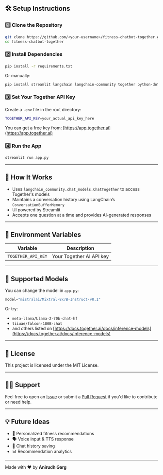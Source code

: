
## 🛠️ Setup Instructions

### 1️⃣ Clone the Repository

```bash
git clone https://github.com/<your-username>/fitness-chatbot-together.git
cd fitness-chatbot-together
````

### 2️⃣ Install Dependencies

```bash
pip install -r requirements.txt
```

Or manually:

```bash
pip install streamlit langchain langchain-community together python-dotenv
```

### 3️⃣ Set Your Together API Key

Create a `.env` file in the root directory:

```bash
TOGETHER_API_KEY=your_actual_api_key_here
```

You can get a free key from: [https://app.together.ai](https://app.together.ai)

### 4️⃣ Run the App

```bash
streamlit run app.py
```

---

## 🧠 How It Works

* Uses `langchain_community.chat_models.ChatTogether` to access Together's models
* Maintains a conversation history using LangChain’s `ConversationBufferMemory`
* UI powered by Streamlit
* Accepts one question at a time and provides AI-generated responses

---

## 🔐 Environment Variables

| Variable           | Description              |
| ------------------ | ------------------------ |
| `TOGETHER_API_KEY` | Your Together AI API key |

---

## 🤖 Supported Models

You can change the model in `app.py`:

```python
model="mistralai/Mixtral-8x7B-Instruct-v0.1"
```

Or try:

* `meta-llama/Llama-2-70b-chat-hf`
* `tiiuae/falcon-180B-chat`
* and others listed on [https://docs.together.ai/docs/inference-models](https://docs.together.ai/docs/inference-models)

---

## 🧾 License

This project is licensed under the MIT License.

---

## 🙋‍♂️ Support

Feel free to open an [Issue](https://github.com/<your-username>/fitness-chatbot-together/issues) or submit a [Pull Request](https://github.com/<your-username>/fitness-chatbot-together/pulls) if you'd like to contribute or need help.

---

## 💡 Future Ideas

* 🧍 Personalized fitness recommendations
* 🗣️ Voice input & TTS response
* 🧾 Chat history saving
* 📊 Recommendation analytics

---

Made with ❤️ by **Anirudh Garg**

```
